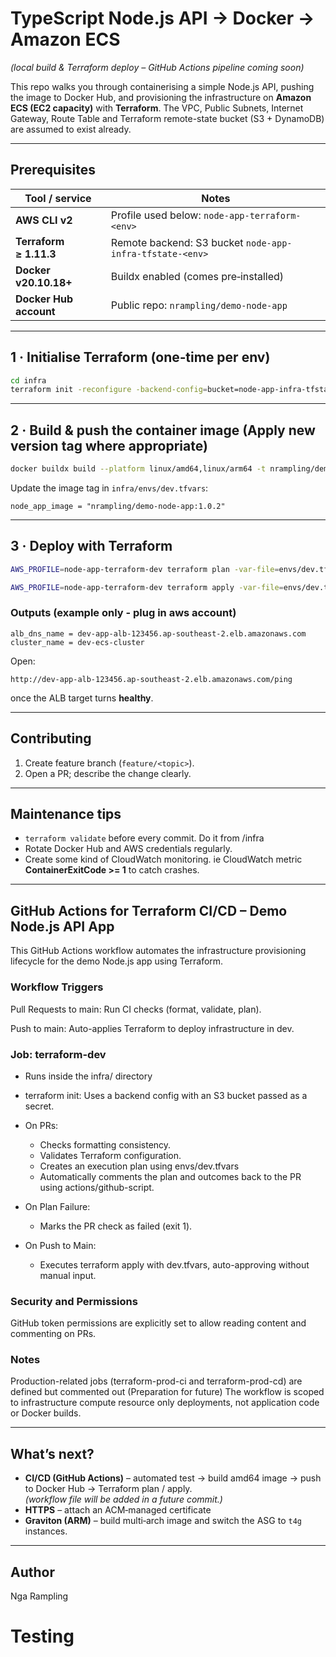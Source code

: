 # TypeScript Node.js API → Docker → Amazon ECS
*(local build & Terraform deploy – GitHub Actions pipeline coming soon)*

This repo walks you through containerising a simple Node.js API, pushing the image to Docker Hub, and provisioning the infrastructure on **Amazon ECS (EC2 capacity)** with **Terraform**. 
The VPC, Public Subnets, Internet Gateway, Route Table and Terraform remote-state bucket (S3 + DynamoDB) are assumed to exist already.

---

## Prerequisites

| Tool / service | Notes |
|----------------|-------|
| **AWS CLI v2** | Profile used below: `node-app-terraform-<env>` |
| **Terraform ≥ 1.11.3** | Remote backend: S3 bucket `node-app-infra-tfstate-<env>` |
| **Docker v20.10.18+** | Buildx enabled (comes pre‑installed) |
| **Docker Hub account** | Public repo: `nrampling/demo-node-app` |

---

## 1 · Initialise Terraform (one‑time per env)

```bash
cd infra
terraform init -reconfigure -backend-config=bucket=node-app-infra-tfstate-dev -backend-config=profile=node-app-terraform-dev
```

---

## 2 · Build & push the container image (Apply new version tag where appropriate)

```bash
docker buildx build --platform linux/amd64,linux/arm64 -t nrampling/demo-node-app:1.0.2 --push .
```

Update the image tag in `infra/envs/dev.tfvars`:

```hcl
node_app_image = "nrampling/demo-node-app:1.0.2"
```

---

## 3 · Deploy with Terraform

```bash
AWS_PROFILE=node-app-terraform-dev terraform plan -var-file=envs/dev.tfvars

AWS_PROFILE=node-app-terraform-dev terraform apply -var-file=envs/dev.tfvars
```

### Outputs (example only - plug in aws account)

```text
alb_dns_name = dev-app-alb-123456.ap-southeast-2.elb.amazonaws.com
cluster_name = dev-ecs-cluster
```

Open:

```
http://dev-app-alb-123456.ap-southeast-2.elb.amazonaws.com/ping
```

once the ALB target turns **healthy**.

---

## Contributing

1. Create feature branch (`feature/<topic>`).
2. Open a PR; describe the change clearly.

---

## Maintenance tips

* `terraform validate` before every commit. Do it from /infra
* Rotate Docker Hub and AWS credentials regularly.   
* Create some kind of CloudWatch monitoring. ie CloudWatch metric **ContainerExitCode >= 1** to catch crashes.

---

## GitHub Actions for Terraform CI/CD – Demo Node.js API App
This GitHub Actions workflow automates the infrastructure provisioning lifecycle for the demo Node.js app using Terraform.

### Workflow Triggers
Pull Requests to main: Run CI checks (format, validate, plan).

Push to main: Auto-applies Terraform to deploy infrastructure in dev.

### Job: terraform-dev
- Runs inside the infra/ directory

- terraform init: Uses a backend config with an S3 bucket passed as a secret.

- On PRs:
  - Checks formatting consistency.
  - Validates Terraform configuration.
  - Creates an execution plan using envs/dev.tfvars
  - Automatically comments the plan and outcomes back to the PR using actions/github-script.

- On Plan Failure:
  - Marks the PR check as failed (exit 1).

- On Push to Main:
  - Executes terraform apply with dev.tfvars, auto-approving without manual input.

### Security and Permissions
GitHub token permissions are explicitly set to allow reading content and commenting on PRs.

### Notes
Production-related jobs (terraform-prod-ci and terraform-prod-cd) are defined but commented out (Preparation for future)
The workflow is scoped to infrastructure compute resource only deployments, not application code or Docker builds.

---

## What’s next?

* **CI/CD (GitHub Actions)** – automated test → build amd64 image → push to Docker Hub → Terraform plan / apply.  
  *(workflow file will be added in a future commit.)*
* **HTTPS** – attach an ACM‑managed certificate
* **Graviton (ARM)** – build multi‑arch image and switch the ASG to `t4g` instances.

---

## Author

Nga Rampling

# Testing 